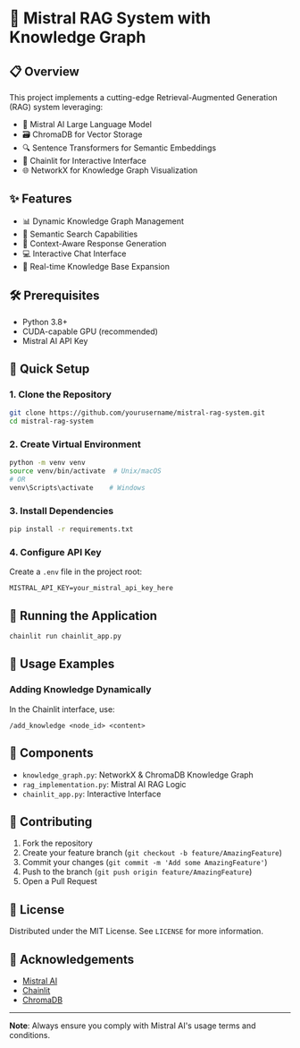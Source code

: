 # 🚀 Mistral RAG System with Knowledge Graph

## 📋 Overview

This project implements a cutting-edge Retrieval-Augmented Generation (RAG) system leveraging:

- 🤖 Mistral AI Large Language Model
- 🗃️ ChromaDB for Vector Storage
- 🔍 Sentence Transformers for Semantic Embeddings
- 💬 Chainlit for Interactive Interface
- 🌐 NetworkX for Knowledge Graph Visualization

## ✨ Features

- 📊 Dynamic Knowledge Graph Management
- 🔮 Semantic Search Capabilities
- 🧠 Context-Aware Response Generation
- 💻 Interactive Chat Interface
- 🌱 Real-time Knowledge Base Expansion

## 🛠️ Prerequisites

- Python 3.8+
- CUDA-capable GPU (recommended)
- Mistral AI API Key

## 🚀 Quick Setup

### 1. Clone the Repository
```bash
git clone https://github.com/yourusername/mistral-rag-system.git
cd mistral-rag-system
```

### 2. Create Virtual Environment
```bash
python -m venv venv
source venv/bin/activate  # Unix/macOS
# OR
venv\Scripts\activate    # Windows
```

### 3. Install Dependencies
```bash
pip install -r requirements.txt
```

### 4. Configure API Key
Create a `.env` file in the project root:
```
MISTRAL_API_KEY=your_mistral_api_key_here
```

## 🏃 Running the Application
```bash
chainlit run chainlit_app.py
```

## 📝 Usage Examples

### Adding Knowledge Dynamically
In the Chainlit interface, use:
```
/add_knowledge <node_id> <content>
```

## 🔬 Components

- `knowledge_graph.py`: NetworkX & ChromaDB Knowledge Graph
- `rag_implementation.py`: Mistral AI RAG Logic
- `chainlit_app.py`: Interactive Interface

## 🤝 Contributing

1. Fork the repository
2. Create your feature branch (`git checkout -b feature/AmazingFeature`)
3. Commit your changes (`git commit -m 'Add some AmazingFeature'`)
4. Push to the branch (`git push origin feature/AmazingFeature`)
5. Open a Pull Request

## 📄 License

Distributed under the MIT License. See `LICENSE` for more information.

## 🌟 Acknowledgements

- [Mistral AI](https://mistral.ai)
- [Chainlit](https://chainlit.io)
- [ChromaDB](https://www.trychroma.com/)

---

**Note**: Always ensure you comply with Mistral AI's usage terms and conditions.
